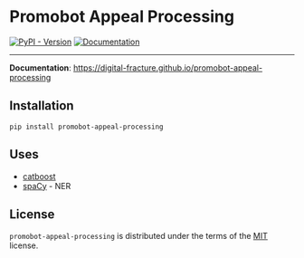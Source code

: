 # Promobot Appeal Processing

[![PyPI - Version](https://img.shields.io/pypi/v/promobot-appeal-processing?style=for-the-badge)](https://pypi.org/project/promobot-appeal-processing)
[![Documentation](https://img.shields.io/badge/docs-4CAE4F?style=for-the-badge&logo=mdbook)](https://digital-fracture.github.io/promobot-appeal-processing)

---

**Documentation**: https://digital-fracture.github.io/promobot-appeal-processing


## Installation

```console
pip install promobot-appeal-processing
```


## Uses
- [catboost](https://pypi.org/project/catboost)
- [spaCy](https://pypi.org/project/spacy) - NER


## License

`promobot-appeal-processing` is distributed under the terms of the [MIT](https://spdx.org/licenses/MIT.html) license.
